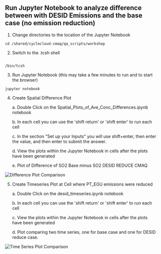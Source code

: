 ##  Run Jupyter Notebook to analyze difference between with DESID Emissions and the base case (no emission reduction)

1.  Change directories to the location of the Jupyter Notebook

```
cd /shared/cyclecloud-cmaq/qa_scripts/workshop
```

2. Switch to the .tcsh shell

```

/bin/tcsh
```

3. Run Jupyter Notebook (this may take a few minutes to run and to start the browser)

```
jupyter notebook
```


4. Create Spatial Difference Plot

    a. Double Click on the Spatial_Plots_of_Ave_Conc_Differences.ipynb notebook

    b. In each cell you can use the 'shift return' or 'shift enter' to run each cell

    c. In the section "Set up your Inputs" you will use shift+enter, then enter the value, and then enter to submit the answer.

    d. View the plots within the Jupyter Notebook in cells after the plots have been generated

    e. Plot of Difference of SO2 Base minus SO2 DESID REDUCE CMAQ

 ![Difference Plot Comparison](../../../../qa_scripts/workshop/SO2_difference_between_Base_CMAQ_vs_DESID_PT_EGU_NY_reduction_on_12-22-2017.png)

5. Create Timeseries Plot at Cell where PT_EGU emissions were reduced

    a. Double Click on the desid_timeseries.ipynb notebook

    b. In each cell you can use the 'shift return' or 'shift enter' to run each cell

    c. View the plots within the Jupyter Notebook in cells after the plots have been generated

    d. Plot comparing two time series, one for base case and one for DESID reduce case.

  ![Time Series Plot Comparison](../../../../qa_scripts/Timeseries_SO2_20171223_desid_4_1.png)
